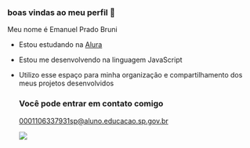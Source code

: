 ### boas vindas ao meu perfil 🤪

Meu nome é Emanuel Prado Bruni

- Estou estudando na [Alura](https://cursos.alura.com.br)
- Estou me desenvolvendo na linguagem JavaScript
- Utilizo esse espaço para minha organização e compartilhamento dos meus projetos desenvolvidos

  ### Você pode entrar em contato comigo

  0001106337931sp@aluno.educacao.sp.gov.br



  ![](https://media1.tenor.com/m/pe9qM_inDVYAAAAC/truc.gif)
